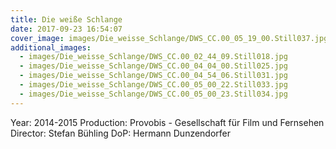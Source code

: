```yaml
---
title: Die weiße Schlange
date: 2017-09-23 16:54:07
cover_image: images/Die_weisse_Schlange/DWS_CC.00_05_19_00.Still037.jpg
additional_images:
  - images/Die_weisse_Schlange/DWS_CC.00_02_44_09.Still018.jpg
  - images/Die_weisse_Schlange/DWS_CC.00_04_04_00.Still025.jpg
  - images/Die_weisse_Schlange/DWS_CC.00_04_54_06.Still031.jpg
  - images/Die_weisse_Schlange/DWS_CC.00_05_00_22.Still033.jpg
  - images/Die_weisse_Schlange/DWS_CC.00_05_00_23.Still034.jpg
---
```


Year: 2014-2015
Production: Provobis - Gesellschaft für Film und Fernsehen
Director: Stefan Bühling
DoP: Hermann Dunzendorfer
